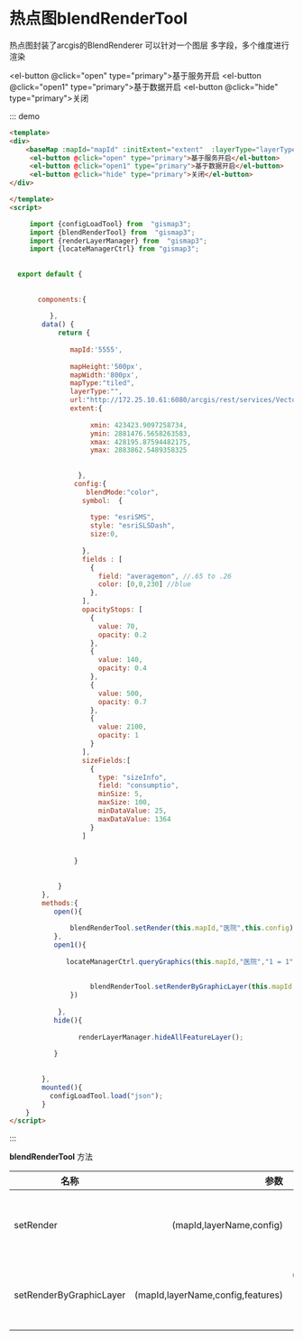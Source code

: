 # 热点图blendRenderTool

热点图封装了arcgis的BlendRenderer 可以针对一个图层 多字段，多个维度进行渲染

 
  
  <baseMap :mapId="mapId" :initExtent="extent"  :layerType="layerType"  :mapType="mapType"  :mapHeight="mapHeight"  :mapWidth="mapWidth" :url="url"></baseMap>
  <el-button @click="open" type="primary">基于服务开启</el-button>
   <el-button @click="open1" type="primary">基于数据开启</el-button>
  <el-button @click="hide" type="primary">关闭</el-button>
   
::: demo
```html
<template>
<div>
    <baseMap :mapId="mapId" :initExtent="extent"  :layerType="layerType"  :mapType="mapType"  :mapHeight="mapHeight"  :mapWidth="mapWidth" :url="url"></baseMap>
     <el-button @click="open" type="primary">基于服务开启</el-button>
     <el-button @click="open1" type="primary">基于数据开启</el-button>
     <el-button @click="hide" type="primary">关闭</el-button>
</div>   

</template>
<script>

     import {configLoadTool} from  "gismap3";
     import {blendRenderTool} from  "gismap3";
     import {renderLayerManager} from  "gismap3";
     import {locateManagerCtrl} from "gismap3";
     
  
  export default {
      
      
       components:{
           
          },
        data() {
            return {
                
               mapId:'5555',  
              
               mapHeight:'500px',
               mapWidth:'800px',
               mapType:"tiled",
               layerType:"",
               url:"http://172.25.10.61:6080/arcgis/rest/services/Vector2014_FzLocal/MapServer",
               extent:{                      
                          
                    xmin: 423423.9097258734,
                    ymin: 2881476.5658263583,
                    xmax: 428195.87594482175,
                    ymax: 2883862.5489358325
                    
                    
                 },
                config:{
                   blendMode:"color",
                  symbol:  {
    
                    type: "esriSMS",
                    style: "esriSLSDash",
                    size:0,
    
                  },
                  fields : [
                    {
                      field: "averagemon", //.65 to .26
                      color: [0,0,230] //blue
                    },
                  ],
                  opacityStops: [
                    {
                      value: 70,
                      opacity: 0.2
                    },
                    {
                      value: 140,
                      opacity: 0.4
                    },
                    {
                      value: 500,
                      opacity: 0.7
                    },
                    {
                      value: 2100,
                      opacity: 1
                    }
                  ],
                  sizeFields:[
                    {
                      type: "sizeInfo",
                      field: "consumptio",
                      minSize: 5,
                      maxSize: 100,
                      minDataValue: 25,
                      maxDataValue: 1364
                    }
                  ]
                   
                   
                } 
                 
        
            }
        },
        methods:{
           open(){
                         
               blendRenderTool.setRender(this.mapId,"医院",this.config);
           },
           open1(){
               
              locateManagerCtrl.queryGraphics(this.mapId,"医院","1 = 1").then((r) =>{    
                  
                  
                    blendRenderTool.setRenderByGraphicLayer(this.mapId,"医院data",this.config,r.features);
               })
             
            },
           hide(){
               
                 renderLayerManager.hideAllFeatureLayer();
            
           }
           
           
        },
        mounted(){
          configLoadTool.load("json");
        }
    }
</script>
```
:::

**blendRenderTool** 方法

|名称  |参数  | 参数类型参数描述  |描述  |
|---|-----:|:----:|:----:|
|  setRender     |    (mapId,layerName,config)    |  (string,string,Object)  地图id，图层名称（gismap3数据结果的DISPLAYLAYERNAME），render描述格式     |  根据图层名称渲染可视化   |
|  setRenderByGraphicLayer     |     (mapId,layerName,config,features)     |  (string,string,Object,Array)  地图id，图层名称（自定义），render描述格式 ，自己创建的graphic集合  |    根据自己创建的graphics渲染可视化 |



